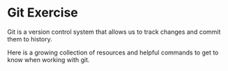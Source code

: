 # Git Exercise

Git is a version control system that allows us to track changes and commit them to history.

Here is a growing collection of resources and helpful commands to get to know when working with git.